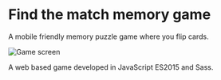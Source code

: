 # Find the match memory game

A mobile friendly memory puzzle game where you flip cards.

![Game screen](https://raw.github.com/kunukn/find-the-match-memory-game/master/screenshots/find-the-match.png "Game screen")

A web based game developed in JavaScript ES2015 and Sass.
